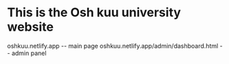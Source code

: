 # This is the Osh kuu university website

oshkuu.netlify.app -- main page
oshkuu.netlify.app/admin/dashboard.html -- admin panel
